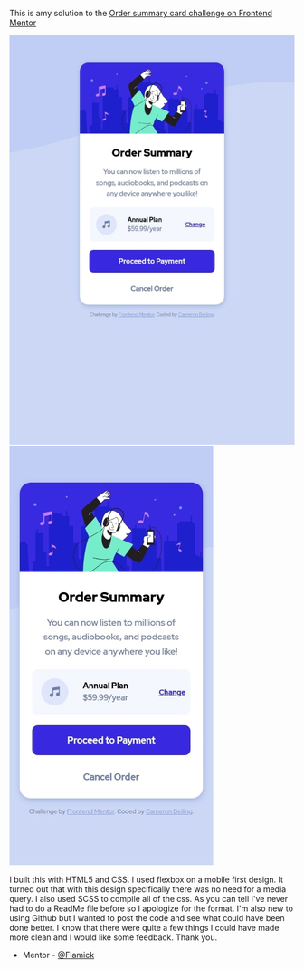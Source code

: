 This is amy solution to the [Order summary card challenge on Frontend Mentor](https://www.frontendmentor.io/challenges/order-summary-component-QlPmajDUj)

![](images/screenshot.jpg)
![](images/screenshot_mobile.jpg)

I built this with HTML5 and CSS. I used flexbox on a mobile first design. It turned out that with this design specifically there was no need for a media query. I also used SCSS to compile all of the css. As you can tell I've never had to do a ReadMe file before so I apologize for the format. I'm also new to using Github but I wanted to post the code and see what could have been done better. I know that there were quite a few things I could have made more clean and I would like some feedback. Thank you.

-  Mentor - [@Flamick](https://www.frontendmentor.io/profile/flamick)